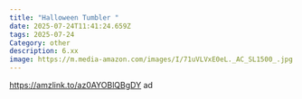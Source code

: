 ```yaml
---
title: "Halloween Tumbler "
date: 2025-07-24T11:41:24.659Z
tags: 2025-07-24
Category: other
description: 6.xx
image: https://m.media-amazon.com/images/I/71uVLVxE0eL._AC_SL1500_.jpg
---
```

https://amzlink.to/az0AYOBlQBgDY ad